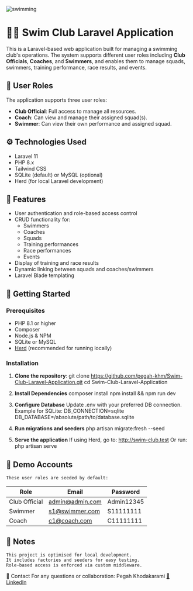 ![swimming](https://github.com/user-attachments/assets/015be0f0-7506-4379-bc6e-db17fa3a6106)
# 🏊‍♀️ Swim Club Laravel Application

This is a Laravel-based web application built for managing a swimming club's operations. The system supports different user roles including **Club Officials**, **Coaches**, and **Swimmers**, and enables them to manage squads, swimmers, training performance, race results, and events.

## 👤 User Roles

The application supports three user roles:

- **Club Official**: Full access to manage all resources.
- **Coach**: Can view and manage their assigned squad(s).
- **Swimmer**: Can view their own performance and assigned squad.

## ⚙️ Technologies Used

- Laravel 11
- PHP 8.x
- Tailwind CSS
- SQLite (default) or MySQL (optional)
- Herd (for local Laravel development)

## 📂 Features

- User authentication and role-based access control
- CRUD functionality for:
  - Swimmers
  - Coaches
  - Squads
  - Training performances
  - Race performances
  - Events
- Display of training and race results
- Dynamic linking between squads and coaches/swimmers
- Laravel Blade templating

## 🚀 Getting Started
### Prerequisites
- PHP 8.1 or higher
- Composer
- Node.js & NPM
- SQLite or MySQL
- [Herd](https://herd.laravel.com/) (recommended for running locally)

### Installation
1. **Clone the repository**:
    git clone https://github.com/pegah-khm/Swim-Club-Laravel-Application.git
    cd Swim-Club-Laravel-Application

2. **Install Dependencies**
    composer install
    npm install && npm run dev

3. **Configure Database**
    Update .env with your preferred DB connection. Example for SQLite:
    DB_CONNECTION=sqlite
    DB_DATABASE=/absolute/path/to/database.sqlite

5. **Run migrations and seeders**
    php artisan migrate:fresh --seed
   
6. **Serve the application**
    If using Herd, go to: http://swim-club.test
    Or run:
    php artisan serve

## 👥 Demo Accounts
    These user roles are seeded by default:

| Role          | Email              | Password    |
|---------------|--------------------|-------------|
| Club Official | admin@admin.com    | Admin12345  |
| Swimmer       | s1@swimmer.com     | S11111111   |
| Coach         | c1@coach.com       | C11111111   |

## 📌 Notes
    This project is optimised for local development.
    It includes factories and seeders for easy testing.
    Role-based access is enforced via custom middleware.

📨 Contact
For any questions or collaboration:
Pegah Khodakarami
[📧 LinkedIn](https://www.linkedin.com/in/pegah-khodakarami-54880b57/)
